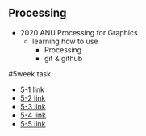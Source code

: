 ## Processing
* 2020 ANU Processing for Graphics 
  * learning how to use 
    * Processing
    * git & github


#5week task
* [5-1 link](https://github.com/dmg03038/Processing/blob/master/report%205-1.md)
* [5-2 link](https://github.com/dmg03038/Processing/blob/master/report%205-2.md)
* [5-3 link](https://github.com/dmg03038/Processing/blob/master/report%205-3.md)
* [5-4 link](http://www.naver.com)
* [5-5 link](https://github.com/dmg03038/Processing/blob/master/report%205-5.md)



